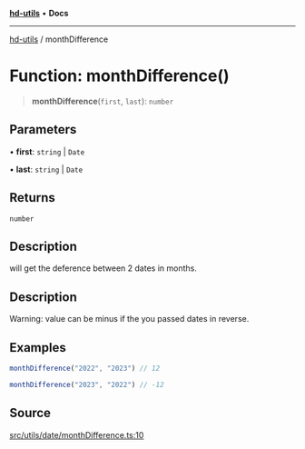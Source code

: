[**hd-utils**](../README.md) • **Docs**

***

[hd-utils](../globals.md) / monthDifference

# Function: monthDifference()

> **monthDifference**(`first`, `last`): `number`

## Parameters

• **first**: `string` \| `Date`

• **last**: `string` \| `Date`

## Returns

`number`

## Description

will get the deference between 2 dates in months.

## Description

Warning: value can be minus if the you passed dates in reverse.

## Examples

```ts
monthDifference("2022", "2023") // 12
```

```ts
monthDifference("2023", "2022") // -12
```

## Source

[src/utils/date/monthDifference.ts:10](https://github.com/AhmadHddad/h-utils/blob/b1dfa95e218c9605f39fc234662ef50e62fadcb8/src/utils/date/monthDifference.ts#L10)
